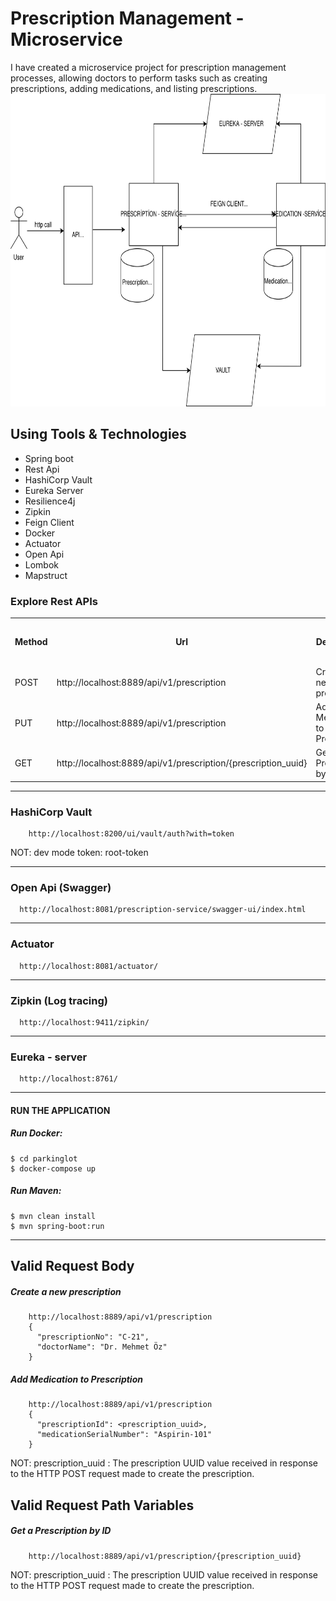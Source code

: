 # Prescription Management - Microservice

I have created a microservice project for prescription management processes, allowing doctors to perform tasks such as creating prescriptions, adding medications, and listing prescriptions.
<img src="screenshots/main_diagram.drawio.svg" alt="Main Information" width="800" height="500">


## Using Tools & Technologies
* Spring boot
* Rest Api
* HashiCorp Vault
* Eureka Server
* Resilience4j
* Zipkin
* Feign Client
* Docker
* Actuator
* Open Api
* Lombok
* Mapstruct


### Explore Rest APIs
<table style="width:100%">
  <tr>
      <th>Method</th>
      <th>Url</th>
      <th>Description</th>
      <th>Valid Request Body</th>
      <th>Valid Request Path Variables</th>
  </tr>
  <tr>
      <td>POST</td>
      <td>http://localhost:8889/api/v1/prescription</td>
      <td>Create a new prescription</td>
      <td><a href="README.md#create_prescription">Info</a></td>
      <td></td>
  </tr>
  <tr>
      <td>PUT</td>
      <td>http://localhost:8889/api/v1/prescription</td>
      <td>Add Medication to Prescription</td>
      <td><a href="README.md#add_medication">Info</a></td>
      <td></td>
  </tr>
  <tr>
      <td>GET</td>
      <td>http://localhost:8889/api/v1/prescription/{prescription_uuid}</td>
      <td>Get a Prescription by ID</td>
      <td></td>
      <td><a href="README.md#get_prescription">Info</a></td>
  </tr>
</table>

---
### HashiCorp Vault

```
    http://localhost:8200/ui/vault/auth?with=token
```
NOT: dev mode token: root-token

---
### Open Api (Swagger)

```
  http://localhost:8081/prescription-service/swagger-ui/index.html
```
---
### Actuator

```
  http://localhost:8081/actuator/
```

---
### Zipkin (Log tracing)

```
  http://localhost:9411/zipkin/
```

---
### Eureka - server

```
  http://localhost:8761/
```
---
#### RUN THE APPLICATION

##### Run Docker:
```
$ cd parkinglot
$ docker-compose up
```
##### Run Maven:
```
$ mvn clean install
$ mvn spring-boot:run
```
---
## Valid Request Body

##### <a id="create_prescription"> Create a new prescription
```
    http://localhost:8889/api/v1/prescription    
    {
      "prescriptionNo": "C-21",
      "doctorName": "Dr. Mehmet Öz"
    }
```

##### <a id="add_medication"> Add Medication to Prescription
```
    http://localhost:8889/api/v1/prescription
    {
      "prescriptionId": <prescription_uuid>,
      "medicationSerialNumber": "Aspirin-101"
    } 
```
NOT: prescription_uuid : The prescription UUID value received in response to the HTTP POST request made to create the prescription.

## Valid Request Path Variables

##### <a id="get_prescription"> Get a Prescription by ID
```
    http://localhost:8889/api/v1/prescription/{prescription_uuid}
```
NOT: prescription_uuid : The prescription UUID value received in response to the HTTP POST request made to create the prescription.